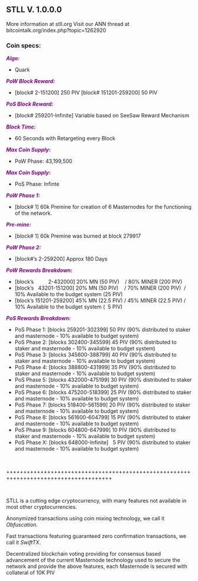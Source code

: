 <h2><strong>STLL V. 1.0.0.0</strong></h2>
<p>More information at stll.org Visit our ANN thread at bitcointalk.org/index.php?topic=1262920</p>
<h3><strong>Coin specs:</strong></h3>
<p><strong><span style="color: #800080;"><em>Algo:</em></span></strong></p>
<ul>
<li>Quark</li>
</ul>
<p><strong><span style="color: #800080;"><em>PoW Block Reward:</em></span></strong></p>
<ul>
<li>[block# 2-151200] 250 PIV [block# 151201-259200] 50 PIV</li>
</ul>
<p><strong><span style="color: #800080;"><em>PoS Block Reward:</em></span></strong></p>
<ul>
<li>[block# 259201-Infinite] Variable based on SeeSaw Reward Mechanism</li>
</ul>
<p><strong><span style="color: #800080;"><em>Block Time:</em></span></strong></p>
<ul>
<li>60 Seconds with Retargeting every Block</li>
</ul>
<p><strong><span style="color: #800080;"><em>Max Coin Supply:</em></span></strong></p>
<ul>
<li>PoW Phase: 43,199,500</li>
</ul>
<p><strong><span style="color: #800080;"><em>Max Coin Supply:</em></span></strong></p>
<ul>
<li>PoS Phase: Infinte</li>
</ul>
<p><strong><span style="color: #800080;"><em>PoW Phase 1:</em></span></strong></p>
<ul>
<li>[block# 1] 60k Premine for creation of 6 Masternodes for the functioning of the network.</li>
</ul>
<p><strong><span style="color: #800080;"><em>Pre-mine:</em></span></strong></p>
<ul>
<li>[block# 1] 60k Premine was burned at block 279917</li>
</ul>
<p><strong><span style="color: #800080;"><em>PoW Phase 2:</em></span></strong></p>
<ul>
<li>[block#&rsquo;s 2-259200] Approx 180 Days</li>
</ul>
<p><strong><span style="color: #800080;"><em>PoW Rewards Breakdown:</em></span></strong></p>
<ul>
<li>[block&rsquo;s &nbsp; &nbsp; &nbsp; &nbsp; &nbsp;2-432000] 20% MN (50 PIV) &nbsp; &nbsp;/ 80% MINER (200 PIV)</li>
<li>[block&rsquo;s &nbsp; 43201-151200] 20% MN (50 PIV) &nbsp; &nbsp;/ 70% MINER (200 PIV) &nbsp;/ 10% Available to the budget system (25 PIV)</li>
<li>[block&rsquo;s 151201-259200] 45% MN (22.5 PIV) / 45% MINER (22.5 PIV) / 10% Available to the budget system ( &nbsp;5 PIV)</li>
</ul>
<p><strong><span style="color: #800080;"><em>PoS Rewards Breakdown:</em></span></strong></p>
<ul>
<li>PoS Phase 1: [blocks 259201-302399] 50 PIV (90% distributed to staker and masternode - 10% available to budget system)</li>
<li>PoS Phase 2: [blocks 302400-345599] 45 PIV (90% distributed to staker and masternode - 10% available to budget system)</li>
<li>PoS Phase 3: [blocks 345600-388799] 40 PIV (90% distributed to staker and masternode - 10% available to budget system)</li>
<li>PoS Phase 4: [blocks 388800-431999] 35 PIV (90% distributed to staker and masternode - 10% available to budget system)</li>
<li>PoS Phase 5: [blocks 432000-475199] 30 PIV (90% distributed to staker and masternode - 10% available to budget system)</li>
<li>PoS Phase 6: [blocks 475200-518399] 25 PIV (90% distributed to staker and masternode - 10% available to budget system)</li>
<li>PoS Phase 7: [blocks 518400-561599] 20 PIV (90% distributed to staker and masternode - 10% available to budget system)</li>
<li>PoS Phase 8: [blocks 561600-604799] 15 PIV (90% distributed to staker and masternode - 10% available to budget system)</li>
<li>PoS Phase 9: [blocks 604800-647999] 10 PIV (90% distributed to staker and masternode - 10% available to budget system)</li>
<li>PoS Phase X: [blocks 648000-Infinite] &nbsp; 5 PIV (90% distributed to staker and masternode - 10% available to budget system)</li>
</ul>
<p>&nbsp;</p>
<p>+++++++++++++++++++++++++++++++++++++++++++++++++++++++++++++++++++++++++++++++++++++</p>
<p>&nbsp;</p>
<p>STLL is a cutting edge cryptocurrency, with many features not available in most other cryptocurrencies.</p>
<p>Anonymized transactions using coin mixing technology, we call it <em>Obfuscation</em>.</p>
<p>Fast transactions featuring guaranteed zero confirmation transactions, we call it <em>SwiftTX</em>.</p>
<p>Decentralized blockchain voting providing for consensus based advancement of the current Masternode technology used to secure the network and provide the above features, each Masternode is secured with collateral of 10K PIV</p>

